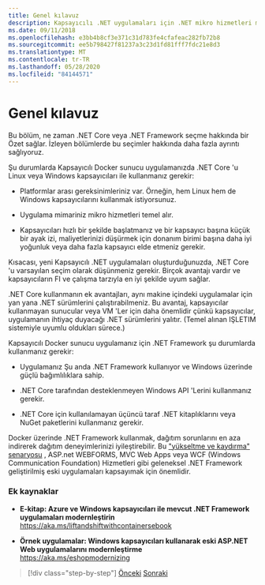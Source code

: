 ```yaml
---
title: Genel kılavuz
description: Kapsayıcılı .NET uygulamaları için .NET mikro hizmetleri mimarisi | Genel rehberlik
ms.date: 09/11/2018
ms.openlocfilehash: e3bb4b8cf3e371c31d783fe4cfafeac282fb72b8
ms.sourcegitcommit: ee5b798427f81237a3c23d1fd81fff7fdc21e8d3
ms.translationtype: MT
ms.contentlocale: tr-TR
ms.lasthandoff: 05/28/2020
ms.locfileid: "84144571"
---
```

# <a name="general-guidance"></a>Genel kılavuz

Bu bölüm, ne zaman .NET Core veya .NET Framework seçme hakkında bir Özet sağlar. İzleyen bölümlerde bu seçimler hakkında daha fazla ayrıntı sağlıyoruz.

Şu durumlarda Kapsayıcılı Docker sunucu uygulamanızda .NET Core 'u Linux veya Windows kapsayıcıları ile kullanmanız gerekir:

- Platformlar arası gereksinimleriniz var. Örneğin, hem Linux hem de Windows kapsayıcılarını kullanmak istiyorsunuz.

- Uygulama mimariniz mikro hizmetleri temel alır.

- Kapsayıcıları hızlı bir şekilde başlatmanız ve bir kapsayıcı başına küçük bir ayak izi, maliyetlerinizi düşürmek için donanım birimi başına daha iyi yoğunluk veya daha fazla kapsayıcı elde etmeniz gerekir.

Kısacası, yeni Kapsayıcılı .NET uygulamaları oluşturduğunuzda, .NET Core 'u varsayılan seçim olarak düşünmeniz gerekir. Birçok avantajı vardır ve kapsayıcıların FI ve çalışma tarzıyla en iyi şekilde uyum sağlar.

.NET Core kullanmanın ek avantajları, aynı makine içindeki uygulamalar için yan yana .NET sürümlerini çalıştırabilmeniz. Bu avantaj, kapsayıcılar kullanmayan sunucular veya VM 'Ler için daha önemlidir çünkü kapsayıcılar, uygulamanın ihtiyaç duyacağı .NET sürümlerini yalıtır. (Temel alınan IŞLETIM sistemiyle uyumlu oldukları sürece.)

Kapsayıcılı Docker sunucu uygulamanız için .NET Framework şu durumlarda kullanmanız gerekir:

- Uygulamanız Şu anda .NET Framework kullanıyor ve Windows üzerinde güçlü bağımlılıklara sahip.

- .NET Core tarafından desteklenmeyen Windows API 'Lerini kullanmanız gerekir.

- .NET Core için kullanılamayan üçüncü taraf .NET kitaplıklarını veya NuGet paketlerini kullanmanız gerekir.

Docker üzerinde .NET Framework kullanmak, dağıtım sorunlarını en aza indirerek dağıtım deneyimlerinizi iyileştirebilir. Bu ["yükseltme ve kaydırma" senaryosu](https://aka.ms/liftandshiftwithcontainersebook) , ASP.net WEBFORMS, MVC Web Apps veya WCF (Windows Communication Foundation) Hizmetleri gibi geleneksel .NET Framework geliştirilmiş eski uygulamaları kapsayımak için önemlidir.

### <a name="additional-resources"></a>Ek kaynaklar

- **E-kitap: Azure ve Windows kapsayıcıları ile mevcut .NET Framework uygulamaları modernleştirin**  
    <https://aka.ms/liftandshiftwithcontainersebook>

- **Örnek uygulamalar: Windows kapsayıcıları kullanarak eski ASP.NET Web uygulamalarını modernleştirme**  
    <https://aka.ms/eshopmodernizing>

>[!div class="step-by-step"]
>[Önceki](index.md) 
> [Sonraki](net-core-container-scenarios.md)
